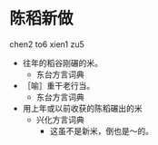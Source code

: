 



# 陈稻新做
chen2 to6 xien1 zu5
+ 往年的稻谷刚碾的米。
  * 东台方言词典
+ ［喻］重干老行当。
  * 东台方言词典
+ 用上年或以前收获的陈稻碾出的米
  * 兴化方言词典
    - 这虽不是新米，倒也是～的。
